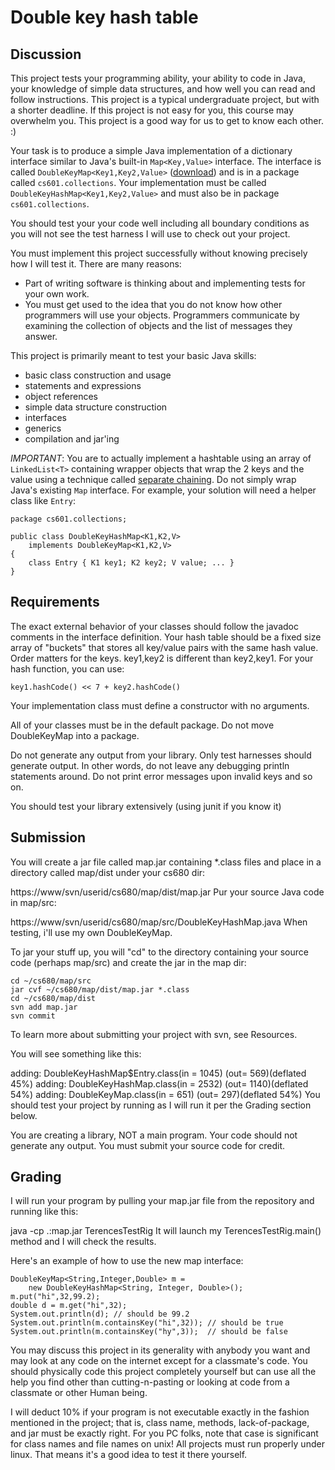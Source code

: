 #  Double key hash table

## Discussion

This project tests your programming ability, your ability to code in Java, your knowledge of simple data structures, and how well you can read and follow instructions. This project is a typical undergraduate project, but with a shorter deadline. If this project is not easy for you, this course may overwhelm you. This project is a good way for us to get to know each other. :)

Your  task is to produce a simple Java implementation of a dictionary interface similar to Java's built-in ```Map<Key,Value>``` interface. The interface is called ```DoubleKeyMap<Key1,Key2,Value>``` ([download](resources/DoubleKeyMap.java)) and is in a package called ```cs601.collections```. Your implementation must be called ```DoubleKeyHashMap<Key1,Key2,Value>``` and must also be in package ```cs601.collections```.

You should test your your code well including all boundary conditions as you will not see the test harness I will use to check out your project.

You must implement this project successfully without knowing precisely how I will test it. There are many reasons:

* Part of writing software is thinking about and implementing tests for your own work.
* You must get used to the idea that you do not know how other programmers will use your objects. Programmers communicate by examining the collection of objects and the list of messages they answer.

This project is primarily meant to test your basic Java skills:

* basic class construction and usage
* statements and expressions
* object references
* simple data structure construction
* interfaces
* generics
* compilation and jar'ing

*IMPORTANT*: You are to actually implement a hashtable using an array of ```LinkedList<T>``` containing wrapper objects that wrap the 2 keys and the value using a technique called [separate chaining](http://en.wikipedia.org/wiki/Hash_table#Separate_chaining_with_linked_lists). Do not simply wrap Java's existing ```Map``` interface.  For example, your solution will need a helper class like ```Entry```:

```
package cs601.collections;

public class DoubleKeyHashMap<K1,K2,V>
    implements DoubleKeyMap<K1,K2,V>
{
    class Entry { K1 key1; K2 key2; V value; ... }
}
```

## Requirements

The exact external behavior of your classes should follow the javadoc comments in the interface definition.
Your hash table should be a fixed size array of "buckets" that stores all key/value pairs with the same hash value.
Order matters for the keys. key1,key2 is different than key2,key1.
For your hash function, you can use:

```
key1.hashCode() << 7 + key2.hashCode()
```

Your implementation class must define a constructor with no arguments.

All of your classes must be in the default package. Do not move DoubleKeyMap into a package.

Do not generate any output from your library. Only test harnesses should generate output. In other words, do not leave any debugging println statements around. Do not print error messages upon invalid keys and so on.

You should test your library extensively (using junit if you know it)

## Submission

You will create a jar file called map.jar containing *.class files and place in a directory called map/dist under your cs680 dir:

https://www/svn/userid/cs680/map/dist/map.jar
Pur your source Java code in map/src:

https://www/svn/userid/cs680/map/src/DoubleKeyHashMap.java
When testing, i'll use my own DoubleKeyMap.

To jar your stuff up, you will "cd" to the directory containing your source code (perhaps map/src) and create the jar in the map dir:

```
cd ~/cs680/map/src
jar cvf ~/cs680/map/dist/map.jar *.class
cd ~/cs680/map/dist
svn add map.jar
svn commit
```

To learn more about submitting your project with svn, see Resources.

You will see something like this:

adding: DoubleKeyHashMap$Entry.class(in = 1045) (out= 569)(deflated 45%) 
adding: DoubleKeyHashMap.class(in = 2532) (out= 1140)(deflated 54%)
adding: DoubleKeyMap.class(in = 651) (out= 297)(deflated 54%)
You should test your project by running as I will run it per the Grading section below.

You are creating a library, NOT a main program.  Your code should not generate any output.  You must submit your source code for credit.

## Grading

I will run your program by pulling your map.jar file from the repository and running like this:

java -cp .:map.jar TerencesTestRig
It will launch my TerencesTestRig.main() method and I will check the results.

Here's an example of how to use the new map interface:

```
DoubleKeyMap<String,Integer,Double> m =
    new DoubleKeyHashMap<String, Integer, Double>();
m.put("hi",32,99.2);
double d = m.get("hi",32);
System.out.println(d); // should be 99.2
System.out.println(m.containsKey("hi",32)); // should be true
System.out.println(m.containsKey("hy",3));  // should be false
```

You may discuss this project in its generality with anybody you want and may look at any code on the internet except for a classmate's code. You should physically code this project completely yourself but can use all the help you find other than cutting-n-pasting or looking at code from a classmate or other Human being.

I will deduct 10% if your program is not executable exactly in the fashion mentioned in the project; that is, class name, methods, lack-of-package, and jar must be exactly right. For you PC folks, note that case is significant for class names and file names on unix! All projects must run properly under linux.  That means it's a good idea to test it there yourself.
